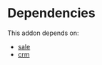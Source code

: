 # Dependencies

This addon depends on:

- [sale](https://github.com/bringout/oca-ocb-sale/tree/3e269fa48ad4d81d3305977a3a962b1dc0f75ef3/odoo-bringout-oca-ocb-sale)
- [crm](https://github.com/bringout/oca-ocb-crm/tree/8f721b381181327c6481d71c95dec5880e688a90/odoo-bringout-oca-ocb-crm)
